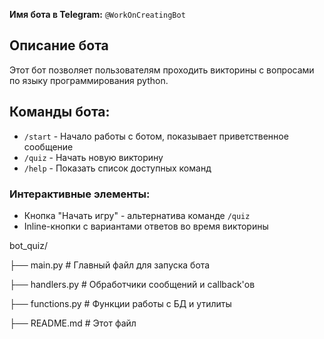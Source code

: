 **Имя бота в Telegram:** `@WorkOnCreatingBot`  

## Описание бота
Этот бот позволяет пользователям проходить викторины с вопросами по языку программирования python.

## Команды бота:

- `/start` - Начало работы с ботом, показывает приветственное сообщение
- `/quiz` - Начать новую викторину
- `/help` - Показать список доступных команд

### Интерактивные элементы:
- Кнопка "Начать игру" - альтернатива команде `/quiz`
- Inline-кнопки с вариантами ответов во время викторины

bot_quiz/

├── main.py          # Главный файл для запуска бота

├── handlers.py      # Обработчики сообщений и callback'ов

├── functions.py     # Функции работы с БД и утилиты

├── README.md        # Этот файл
